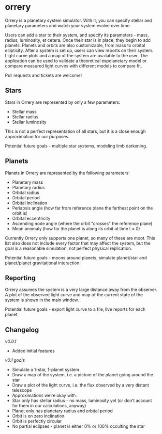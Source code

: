 orrery
======

Orrery is a planetary system simulator.  With it, you can specify stellar and planetary parameters and watch your system evolve over time.  

Users can add a star to their system, and specify its parameters - mass, radius, luminosity, et cetera.  Once their star is in place, they begin to add planets.  Planets and orbits are also customizable, from mass to orbital ellipticity.  After a system is set up, users can view reports on their system.  Light curve plots and a map of the system are available to the user.  The application can be used to validate a theoretical expolanetary model or compare measured light curves with different models to compare fit.

Pull requests and tickets are welcome!


Stars
-----
Stars in Orrery are represented by only a few parameters:
* Stellar mass
* Stellar radius
* Stellar luminosity

This is not a perfect representation of all stars, but it is a close enough approximation for our purposes.

Potential future goals - multiple star systems, modeling limb darkening.


Planets
-------
Planets in Orrery are represented by the following parameters:
* Planetary mass
* Planetary radius
* Orbital radius
* Orbital period
* Orbital inclination
* Periapsis angle (how far from reference plane the farthest point on the orbit is)
* Orbital eccentricity
* Ascending node angle (where the orbit "crosses" the reference plane)
* Mean anomaly (how far the planet is along its orbit at time t = 0)

Currently Orrery only supports one planet, so many of these are moot.  This list also does not include every factor that may affect the system, but the goal is a reasonable simulation, not perfect physical replication.

Potential future goals - moons around planets, simulate planet/star and planet/planet gravitational interaction


Reporting
---------
Orrery assumes the system is a very large distance away from the observer.  A plot of the observed light curve and map of the current state of the system is shown in the main window.

Potential future goals - export light curve to a file, live reports for each planet



Changelog
---------
_v0.0.1_
* Added initial features





_v0.1 goals_
* Simulate a 1-star, 1-planet system
* Draw a map of the system, i.e. a picture of the planet going around the star
* Draw a plot of the light curve, i.e. the flux observed by a very distant telescope
* Approximations we’re okay with:
* Star only has stellar radius - no mass, luminosity yet (or don't account for them in our calculations, anyway)
* Planet only has planetary radius and orbital period
* Orbit is on zero inclination
* Orbit is perfectly circular
* No partial eclipses - planet is either 0% or 100% occulting the star
